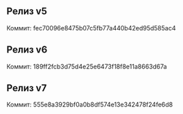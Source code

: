## Релиз v5
Коммит: fec70096e8475b07c5fb77a440b42ed95d585ac4
## Релиз v6
Коммит: 189ff2fcb3d75d4e25e6473f18f8e11a8663d67a
## Релиз v7
Коммит: 555e8a3929bf0a0b8df574e13e342478f24fe6d8
